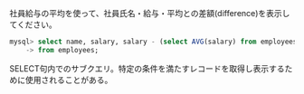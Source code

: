 社員給与の平均を使って、社員氏名・給与・平均との差額(difference)を表示してください。

```sql
mysql> select name, salary, salary - (select AVG(salary) from employees) as defference
    -> from employees;
```

SELECT句内でのサブクエリ。特定の条件を満たすレコードを取得し表示するために使用されることがある。


